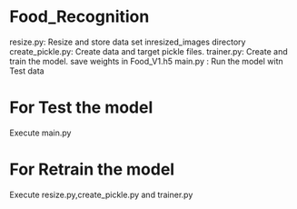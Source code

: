 # Food_Recognition
  resize.py: Resize and store data set inresized_images directory
  create_pickle.py: Create data and target pickle files.
  trainer.py: Create and train the model. save weights in Food_V1.h5
  main.py : Run the model witn Test data
 
 # For Test the model
 Execute main.py
 
 # For Retrain the model
 Execute resize.py,create_pickle.py and trainer.py
